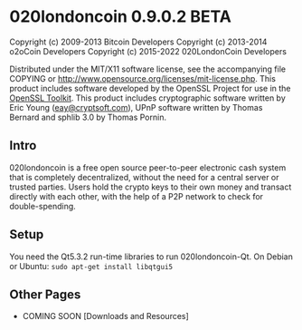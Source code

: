 020londoncoin 0.9.0.2 BETA
=======

Copyright (c) 2009-2013 Bitcoin Developers
Copyright (c) 2013-2014 o2oCoin Developers
Copyright (c) 2015-2022 020LondonCoin Developers

Distributed under the MIT/X11 software license, see the accompanying
file COPYING or http://www.opensource.org/licenses/mit-license.php.
This product includes software developed by the OpenSSL Project for use in the [OpenSSL Toolkit](http://www.openssl.org/). This product includes
cryptographic software written by Eric Young ([eay@cryptsoft.com](mailto:eay@cryptsoft.com)), UPnP software written by Thomas Bernard and
sphlib 3.0 by Thomas Pornin.


Intro
---------------------
020londoncoin is a free open source peer-to-peer electronic cash system that is
completely decentralized, without the need for a central server or trusted
parties.  Users hold the crypto keys to their own money and transact directly
with each other, with the help of a P2P network to check for double-spending.


Setup
---------------------
You need the Qt5.3.2 run-time libraries to run 020londoncoin-Qt. On Debian or Ubuntu:
	`sudo apt-get install libqtgui5`



Other Pages
---------------------
- COMING SOON [Downloads and Resources]


